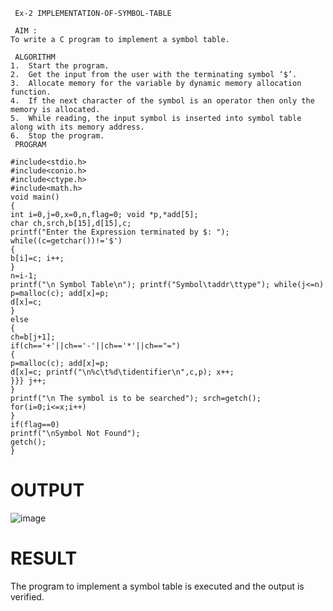 ~~~
 Ex-2 IMPLEMENTATION-OF-SYMBOL-TABLE

 AIM :
To write a C program to implement a symbol table.

 ALGORITHM
1.	Start the program.
2.	Get the input from the user with the terminating symbol ‘$’.
3.	Allocate memory for the variable by dynamic memory allocation function.
4.	If the next character of the symbol is an operator then only the memory is allocated.
5.	While reading, the input symbol is inserted into symbol table along with its memory address.
6.	Stop the program. 
 PROGRAM

#include<stdio.h>
#include<conio.h> 
#include<ctype.h> 
#include<math.h>
void main()
{
int i=0,j=0,x=0,n,flag=0; void *p,*add[5];
char ch,srch,b[15],d[15],c; 
printf("Enter the Expression terminated by $: ");
while((c=getchar())!='$')
{
b[i]=c; i++;
}
n=i-1;
printf("\n Symbol Table\n"); printf("Symbol\taddr\ttype"); while(j<=n)
p=malloc(c); add[x]=p;
d[x]=c;
}
else
{
ch=b[j+1];
if(ch=='+'||ch=='-'||ch=='*'||ch=="=")
{
p=malloc(c); add[x]=p;
d[x]=c; printf("\n%c\t%d\tidentifier\n",c,p); x++;
}}} j++;
}
printf("\n The symbol is to be searched"); srch=getch();
for(i=0;i<=x;i++)
}
if(flag==0)
printf("\nSymbol Not Found"); 
getch();
}
~~~
# OUTPUT
![image](https://github.com/niranjanadevi-s/IMPLEMENTATION-OF-SYMBOL-TABLE-/assets/141748873/e17255d9-fa72-4439-8082-7549b7f6a27f)

# RESULT
The program to implement a symbol table is executed and the output is verified.
